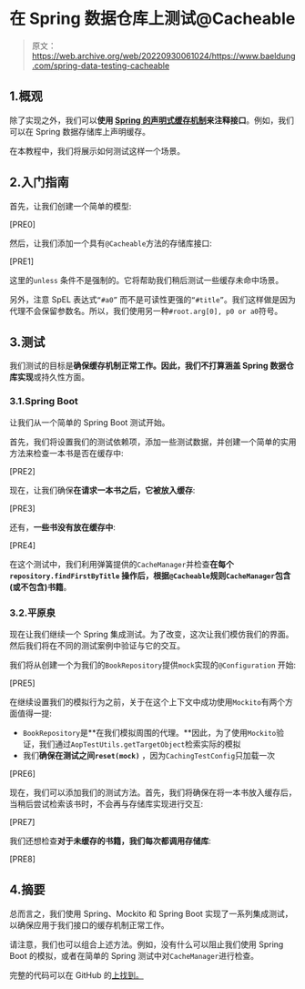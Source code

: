 # 在 Spring 数据仓库上测试@Cacheable

> 原文：<https://web.archive.org/web/20220930061024/https://www.baeldung.com/spring-data-testing-cacheable>

## 1.概观

除了实现之外，我们可以**使用 [Spring 的声明式缓存机制](/web/20221128052619/https://www.baeldung.com/spring-cache-tutorial)来注释接口**。例如，我们可以在 Spring 数据存储库上声明缓存。

在本教程中，我们将展示如何测试这样一个场景。

## 2.入门指南

首先，让我们创建一个简单的模型:

[PRE0]

然后，让我们添加一个具有`@Cacheable`方法的存储库接口:

[PRE1]

这里的`unless` 条件不是强制的。它将帮助我们稍后测试一些缓存未命中场景。

另外，注意 SpEL 表达式`“#a0”` 而不是可读性更强的`“#title”`。我们这样做是因为代理不会保留参数名。所以，我们使用另一种`#root.arg[0], p0 or a0`符号。

## 3.测试

我们测试的目标是**确保缓存机制正常工作。**因此，我们**不打算涵盖 Spring 数据仓库实现**或持久性方面。

### 3.1.Spring Boot

让我们从一个简单的 Spring Boot 测试开始。

首先，我们将设置我们的测试依赖项，添加一些测试数据，并创建一个简单的实用方法来检查一本书是否在缓存中:

[PRE2]

现在，让我们确保**在请求一本书之后，它被放入缓存**:

[PRE3]

还有，**一些书没有放在缓存中**:

[PRE4]

在这个测试中，我们利用弹簧提供的`CacheManager`并检查**在每个`repository.findFirstByTitle` 操作后，根据`@Cacheable`规则`CacheManager`包含(或不包含)书籍**。

### 3.2.平原泉

现在让我们继续一个 Spring 集成测试。为了改变，这次让我们模仿我们的界面。然后我们将在不同的测试案例中验证与它的交互。

我们将从创建一个为我们的`BookRepository`提供`mock`实现的`@Configuration` 开始:

[PRE5]

在继续设置我们的模拟行为之前，关于在这个上下文中成功使用`Mockito`有两个方面值得一提:

*   `BookRepository`是**在我们模拟周围的代理。**因此，为了使用`Mockito`验证，我们通过`AopTestUtils.getTargetObject`检索实际的模拟
*   我们**确保在测试之间`reset(mock)`** ，因为`CachingTestConfig`只加载一次

[PRE6]

现在，我们可以添加我们的测试方法。首先，我们将确保在将一本书放入缓存后，当稍后尝试检索该书时，不会再与存储库实现进行交互:

[PRE7]

我们还想检查**对于未缓存的书籍，我们每次都调用存储库**:

[PRE8]

## 4.摘要

总而言之，我们使用 Spring、Mockito 和 Spring Boot 实现了一系列集成测试，以确保应用于我们接口的缓存机制正常工作。

请注意，我们也可以组合上述方法。例如，没有什么可以阻止我们使用 Spring Boot 的模拟，或者在简单的 Spring 测试中对`CacheManager`进行检查。

完整的代码可以在 GitHub 的[上找到。](https://web.archive.org/web/20221128052619/https://github.com/eugenp/tutorials/tree/master/spring-caching)